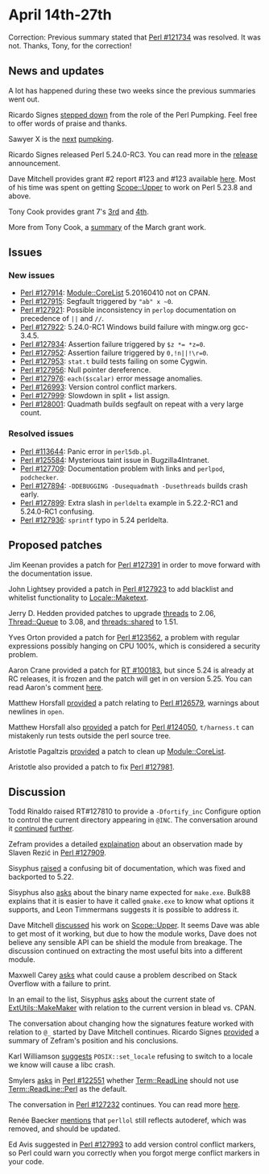 # April 14th-27th

Correction: Previous summary stated that
[Perl #121734](https://rt.perl.org/Ticket/Display.html?id=121734)
was resolved. It was not. Thanks, Tony, for the correction!

## News and updates

A lot has happened during these two weeks since the previous
summaries went out.

Ricardo Signes
[stepped down](http://www.nntp.perl.org/group/perl.perl5.porters/235825)
from the role of the Perl Pumpking. Feel free to offer words of praise
and thanks.

Sawyer X is the
[next](http://www.nntp.perl.org/group/perl.perl5.porters/236010)
[pumpking](http://www.nntp.perl.org/group/perl.perl5.porters/236028).

Ricardo Signes released Perl 5.24.0-RC3. You can read more in
the
[release](http://www.nntp.perl.org/group/perl.perl5.porters/236066)
announcement.

Dave Mitchell provides grant #2 report #123 and #123 available
[here](http://www.nntp.perl.org/group/perl.perl5.porters/235889).
Most of his time was spent on getting
[Scope::Upper](https://metacpan.org/pod/Scope::Upper) to work
on Perl 5.23.8 and above.

Tony Cook provides grant 7's
[3rd](http://www.nntp.perl.org/group/perl.perl5.porters/235946)
and
[4th](http://www.nntp.perl.org/group/perl.perl5.porters/235947).

More from Tony Cook, a
[summary](http://www.nntp.perl.org/group/perl.perl5.porters/235948)
of the March grant work.

## Issues

### New issues

* [Perl #127914](https://rt.perl.org/Ticket/Display.html?id=127914):
  [Module::CoreList](https://metacpan.org/pod/Module::CoreList)
  5.20160410 not on CPAN.
* [Perl #127915](https://rt.perl.org/Ticket/Display.html?id=127915):
  Segfault triggered by `"ab" x ~0`.
* [Perl #127921](https://rt.perl.org/Ticket/Display.html?id=127921):
  Possible inconsistency in `perlop` documentation on precedence
  of `||` and `//`.
* [Perl #127922](https://rt.perl.org/Ticket/Display.html?id=127922):
  5.24.0-RC1 Windows build failure with mingw.org gcc-3.4.5.
* [Perl #127934](https://rt.perl.org/Ticket/Display.html?id=127934):
  Assertion failure triggered by `$z *= *z=0`.
* [Perl #127952](https://rt.perl.org/Ticket/Display.html?id=127952):
  Assertion failure triggered by `0,!n||!\r=0`.
* [Perl #127953](https://rt.perl.org/Ticket/Display.html?id=127953):
  `stat.t` build tests failing on some Cygwin.
* [Perl #127956](https://rt.perl.org/Ticket/Display.html?id=127956):
  Null pointer dereference.
* [Perl #127976](https://rt.perl.org/Ticket/Display.html?id=127976):
  `each($scalar)` error message anomalies.
* [Perl #126993](https://rt.perl.org/Ticket/Display.html?id=126993):
  Version control conflict markers.
* [Perl #127999](https://rt.perl.org/Ticket/Display.html?id=127999):
  Slowdown in split + list assign.
* [Perl #128001](https://rt.perl.org/Ticket/Display.html?id=128001):
  Quadmath builds segfault on repeat with a very large count.

### Resolved issues

* [Perl #113644](https://rt.perl.org/Ticket/Display.html?id=113644):
  Panic error in `perl5db.pl`.
* [Perl #125584](https://rt.perl.org/Ticket/Display.html?id=125584):
  Mysterious taint issue in Bugzilla4Intranet.
* [Perl #127709](https://rt.perl.org/Ticket/Display.html?id=127709):
  Documentation problem with links and `perlpod`, `podchecker`.
* [Perl #127894](https://rt.perl.org/Ticket/Display.html?id=127894):
  `-DDEBUGGING -Dusequadmath -Dusethreads` builds crash early.
* [Perl #127899](https://rt.perl.org/Ticket/Display.html?id=127899):
  Extra slash in `perldelta` example in 5.22.2-RC1 and 5.24.0-RC1
  confusing.
* [Perl #127936](https://rt.perl.org/Ticket/Display.html?id=127936):
  `sprintf` typo in 5.24 perldelta.

## Proposed patches

Jim Keenan provides a patch for
[Perl #127391](https://rt.perl.org/Ticket/Display.html?id=127391)
in order to move forward with the documentation issue.

John Lightsey provided a patch in
[Perl #127923](https://rt.perl.org/Ticket/Display.html?id=127923)
to add blacklist and whitelist functionality to
[Locale::Maketext](https://metacpan.org/pod/Locale::Maketext).

Jerry D. Hedden provided patches to upgrade
[threads](https://metacpan.org/pod/threads) to 2.06,
[Thread::Queue](https://metacpan.org/pod/Thread::Queue) to 3.08,
and [threads::shared](https://metacpan.org/pod/threads::shared) to
1.51.

Yves Orton provided a patch for
[Perl #123562](https://rt.perl.org/Ticket/Display.html?id=123562),
a problem with regular expressions possibly hanging on CPU 100%,
which is considered a security problem.

Aaron Crane provided a patch for
[RT #100183](https://rt.cpan.org/Ticket/Display.html?id=100183),
but since 5.24 is already at RC releases, it is frozen and the
patch will get in on version 5.25. You can read Aaron's comment
[here](http://www.nntp.perl.org/group/perl.perl5.porters/236013).

Matthew Horsfall
[provided](http://www.nntp.perl.org/group/perl.perl5.porters/236014)
a patch relating to
[Perl #126579](https://rt.perl.org/Ticket/Display.html?id=126579),
warnings about newlines in `open`.

Matthew Horsfall also
[provided](http://www.nntp.perl.org/group/perl.perl5.porters/236016)
a patch for
[Perl #124050](https://rt.perl.org/Ticket/Display.html?id=124050),
`t/harness.t` can mistakenly run tests outside the perl source tree.

Aristotle Pagaltzis
[provided](http://www.nntp.perl.org/group/perl.perl5.porters/236054)
a patch to clean up
[Module::CoreList](https://metacpan.org/pod/Module::CoreList).

Aristotle also provided a patch to fix
[Perl #127981](https://rt.perl.org/Ticket/Display.html?id=127981).

## Discussion

Todd Rinaldo raised
RT#127810
to provide a `-Dfortify_inc` Configure option to control the current
directory appearing in `@INC`. The conversation around it
[continued](http://www.nntp.perl.org/group/perl.perl5.porters/235836)
[further](http://www.nntp.perl.org/group/perl.perl5.porters/235837).

Zefram provides a detailed
[explaination](http://www.nntp.perl.org/group/perl.perl5.porters/235865)
about an observation made by Slaven Rezić in
[Perl #127909](https://rt.perl.org/Ticket/Display.html?id=127909).

Sisyphus
[raised](http://www.nntp.perl.org/group/perl.perl5.porters/235852)
a confusing bit of documentation, which was fixed and backported to
5.22.

Sisyphus also
[asks](http://www.nntp.perl.org/group/perl.perl5.porters/235824)
about the binary name expected for `make.exe`. Bulk88 explains that
it is easier to have it called `gmake.exe` to know what options it
supports, and Leon Timmermans suggests it is possible to address it.

Dave Mitchell
[discussed](http://www.nntp.perl.org/group/perl.perl5.porters/235886)
his work on [Scope::Upper](https://metacpan.org/pod/Scope::Upper).
It seems Dave was able to get most of it working, but due to how the
module works, Dave does not believe any sensible API can be shield
the module from breakage. The discussion continued on extracting the
most useful bits into a different module.

Maxwell Carey
[asks](http://www.nntp.perl.org/group/perl.perl5.porters/235923)
what could cause a problem described on Stack Overflow with a failure
to print.

In an email to the list, Sisyphus
[asks](http://www.nntp.perl.org/group/perl.perl5.porters/235951)
about the current state of
[ExtUtils::MakeMaker](https://metacpan.org/pod/ExtUtils::MakeMaker)
with relation to the current version in blead vs. CPAN.

The conversation about changing how the signatures feature worked
with relation to `@_` started by Dave Mitchell continues. Ricardo
Signes
[provided](http://www.nntp.perl.org/group/perl.perl5.porters/235997)
a summary of Zefram's position and his conclusions.

Karl Williamson
[suggests](http://www.nntp.perl.org/group/perl.perl5.porters/236004)
`POSIX::set_locale` refusing to switch to a locale we know will
cause a libc crash.

Smylers
[asks](http://www.nntp.perl.org/group/perl.perl5.porters/235967)
in
[Perl #122551](https://rt.perl.org/Ticket/Display.html?id=122551)
whether [Term::ReadLine](https://metacpan.org/pod/Term::ReadLine)
should not use
[Term::ReadLine::Perl](https://metacpan.org/pod/Term::ReadLine::Perl)
as the default.

The conversation in
[Perl #127232](https://rt.perl.org/Ticket/Display.html?id=127232)
continues. You can read more
[here](http://www.nntp.perl.org/group/perl.perl5.porters/236009).

Renée Baecker
[mentions](http://www.nntp.perl.org/group/perl.perl5.porters/236046)
that `perllol` still reflects autoderef, which was removed, and
should be updated.

Ed Avis suggested in
[Perl #127993](https://rt.perl.org/Ticket/Display.html?id=127993)
to add version control conflict markers, so Perl could warn you
correctly when you forgot merge conflict markers in your code.
